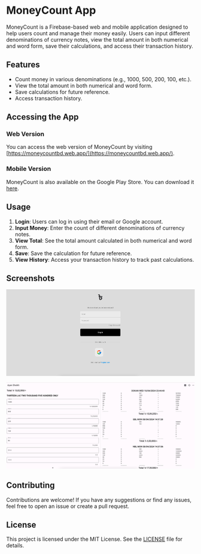 # MoneyCount App

MoneyCount is a Firebase-based web and mobile application designed to help users count and manage their money easily. Users can input different denominations of currency notes, view the total amount in both numerical and word form, save their calculations, and access their transaction history.

## Features

- Count money in various denominations (e.g., 1000, 500, 200, 100, etc.).
- View the total amount in both numerical and word form.
- Save calculations for future reference.
- Access transaction history.

## Accessing the App

### Web Version

You can access the web version of MoneyCount by visiting [https://moneycountbd.web.app/](https://moneycountbd.web.app/).

### Mobile Version

MoneyCount is also available on the Google Play Store. You can download it [here](https://play.google.com/store/apps/details?id=com.moneycountbd).

## Usage

1. **Login**: Users can log in using their email or Google account.
2. **Input Money**: Enter the count of different denominations of currency notes.
3. **View Total**: See the total amount calculated in both numerical and word form.
4. **Save**: Save the calculation for future reference.
5. **View History**: Access your transaction history to track past calculations.

## Screenshots

![Screenshot 1](screenshots/screenshot1.png)



![Screenshot 2](screenshots/screenshot2.png)


## Contributing

Contributions are welcome! If you have any suggestions or find any issues, feel free to open an issue or create a pull request.

## License

This project is licensed under the MIT License. See the [LICENSE](LICENSE) file for details.
